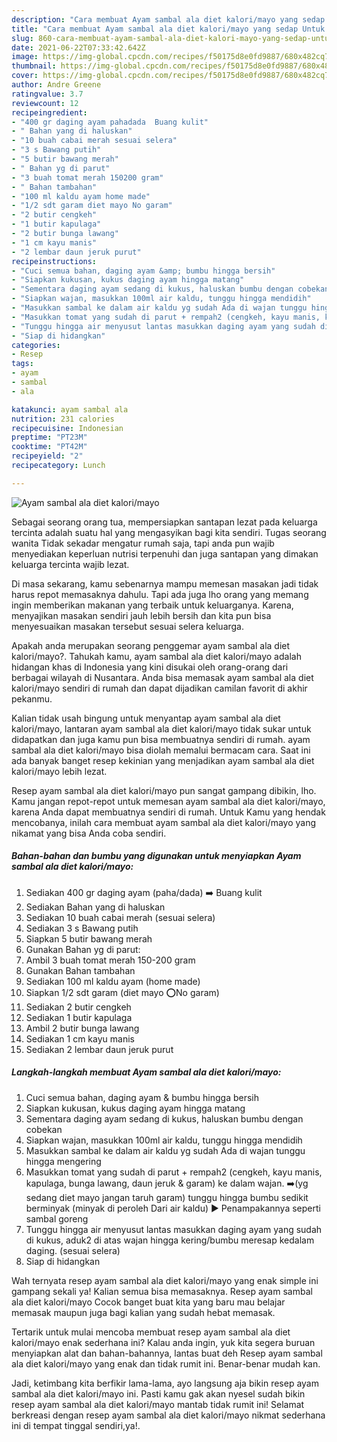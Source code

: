 ```yaml
---
description: "Cara membuat Ayam sambal ala diet kalori/mayo yang sedap Untuk Jualan"
title: "Cara membuat Ayam sambal ala diet kalori/mayo yang sedap Untuk Jualan"
slug: 860-cara-membuat-ayam-sambal-ala-diet-kalori-mayo-yang-sedap-untuk-jualan
date: 2021-06-22T07:33:42.642Z
image: https://img-global.cpcdn.com/recipes/f50175d8e0fd9887/680x482cq70/ayam-sambal-ala-diet-kalorimayo-foto-resep-utama.jpg
thumbnail: https://img-global.cpcdn.com/recipes/f50175d8e0fd9887/680x482cq70/ayam-sambal-ala-diet-kalorimayo-foto-resep-utama.jpg
cover: https://img-global.cpcdn.com/recipes/f50175d8e0fd9887/680x482cq70/ayam-sambal-ala-diet-kalorimayo-foto-resep-utama.jpg
author: Andre Greene
ratingvalue: 3.7
reviewcount: 12
recipeingredient:
- "400 gr daging ayam pahadada  Buang kulit"
- " Bahan yang di haluskan"
- "10 buah cabai merah sesuai selera"
- "3 s Bawang putih"
- "5 butir bawang merah"
- " Bahan yg di parut"
- "3 buah tomat merah 150200 gram"
- " Bahan tambahan"
- "100 ml kaldu ayam home made"
- "1/2 sdt garam diet mayo No garam"
- "2 butir cengkeh"
- "1 butir kapulaga"
- "2 butir bunga lawang"
- "1 cm kayu manis"
- "2 lembar daun jeruk purut"
recipeinstructions:
- "Cuci semua bahan, daging ayam &amp; bumbu hingga bersih"
- "Siapkan kukusan, kukus daging ayam hingga matang"
- "Sementara daging ayam sedang di kukus, haluskan bumbu dengan cobekan"
- "Siapkan wajan, masukkan 100ml air kaldu, tunggu hingga mendidih"
- "Masukkan sambal ke dalam air kaldu yg sudah Ada di wajan tunggu hingga mengering"
- "Masukkan tomat yang sudah di parut + rempah2 (cengkeh, kayu manis, kapulaga, bunga lawang, daun jeruk &amp; garam) ke dalam wajan. ➡️(yg sedang diet mayo jangan taruh garam) tunggu hingga bumbu sedikit berminyak (minyak di peroleh Dari air kaldu) ▶️ Penampakannya seperti sambal goreng"
- "Tunggu hingga air menyusut lantas masukkan daging ayam yang sudah di kukus, aduk2 di atas wajan hingga kering/bumbu meresap kedalam daging. (sesuai selera)"
- "Siap di hidangkan"
categories:
- Resep
tags:
- ayam
- sambal
- ala

katakunci: ayam sambal ala 
nutrition: 231 calories
recipecuisine: Indonesian
preptime: "PT23M"
cooktime: "PT42M"
recipeyield: "2"
recipecategory: Lunch

---
```



![Ayam sambal ala diet kalori/mayo](https://img-global.cpcdn.com/recipes/f50175d8e0fd9887/680x482cq70/ayam-sambal-ala-diet-kalorimayo-foto-resep-utama.jpg)

Sebagai seorang orang tua, mempersiapkan santapan lezat pada keluarga tercinta adalah suatu hal yang mengasyikan bagi kita sendiri. Tugas seorang  wanita Tidak sekadar mengatur rumah saja, tapi anda pun wajib menyediakan keperluan nutrisi terpenuhi dan juga santapan yang dimakan keluarga tercinta wajib lezat.

Di masa  sekarang, kamu sebenarnya mampu memesan masakan jadi tidak harus repot memasaknya dahulu. Tapi ada juga lho orang yang memang ingin memberikan makanan yang terbaik untuk keluarganya. Karena, menyajikan masakan sendiri jauh lebih bersih dan kita pun bisa menyesuaikan masakan tersebut sesuai selera keluarga. 



Apakah anda merupakan seorang penggemar ayam sambal ala diet kalori/mayo?. Tahukah kamu, ayam sambal ala diet kalori/mayo adalah hidangan khas di Indonesia yang kini disukai oleh orang-orang dari berbagai wilayah di Nusantara. Anda bisa memasak ayam sambal ala diet kalori/mayo sendiri di rumah dan dapat dijadikan camilan favorit di akhir pekanmu.

Kalian tidak usah bingung untuk menyantap ayam sambal ala diet kalori/mayo, lantaran ayam sambal ala diet kalori/mayo tidak sukar untuk didapatkan dan juga kamu pun bisa membuatnya sendiri di rumah. ayam sambal ala diet kalori/mayo bisa diolah memalui bermacam cara. Saat ini ada banyak banget resep kekinian yang menjadikan ayam sambal ala diet kalori/mayo lebih lezat.

Resep ayam sambal ala diet kalori/mayo pun sangat gampang dibikin, lho. Kamu jangan repot-repot untuk memesan ayam sambal ala diet kalori/mayo, karena Anda dapat membuatnya sendiri di rumah. Untuk Kamu yang hendak mencobanya, inilah cara membuat ayam sambal ala diet kalori/mayo yang nikamat yang bisa Anda coba sendiri.

<!--inarticleads1-->

##### Bahan-bahan dan bumbu yang digunakan untuk menyiapkan Ayam sambal ala diet kalori/mayo:

1. Sediakan 400 gr daging ayam (paha/dada) ➡️ Buang kulit
1. Sediakan  Bahan yang di haluskan
1. Sediakan 10 buah cabai merah (sesuai selera)
1. Sediakan 3 s Bawang putih
1. Siapkan 5 butir bawang merah
1. Gunakan  Bahan yg di parut:
1. Ambil 3 buah tomat merah 150-200 gram
1. Gunakan  Bahan tambahan
1. Sediakan 100 ml kaldu ayam (home made)
1. Siapkan 1/2 sdt garam (diet mayo ⭕️No garam)
1. Sediakan 2 butir cengkeh
1. Sediakan 1 butir kapulaga
1. Ambil 2 butir bunga lawang
1. Sediakan 1 cm kayu manis
1. Sediakan 2 lembar daun jeruk purut




<!--inarticleads2-->

##### Langkah-langkah membuat Ayam sambal ala diet kalori/mayo:

1. Cuci semua bahan, daging ayam &amp; bumbu hingga bersih
1. Siapkan kukusan, kukus daging ayam hingga matang
1. Sementara daging ayam sedang di kukus, haluskan bumbu dengan cobekan
1. Siapkan wajan, masukkan 100ml air kaldu, tunggu hingga mendidih
1. Masukkan sambal ke dalam air kaldu yg sudah Ada di wajan tunggu hingga mengering
1. Masukkan tomat yang sudah di parut + rempah2 (cengkeh, kayu manis, kapulaga, bunga lawang, daun jeruk &amp; garam) ke dalam wajan. ➡️(yg sedang diet mayo jangan taruh garam) tunggu hingga bumbu sedikit berminyak (minyak di peroleh Dari air kaldu) ▶️ Penampakannya seperti sambal goreng
1. Tunggu hingga air menyusut lantas masukkan daging ayam yang sudah di kukus, aduk2 di atas wajan hingga kering/bumbu meresap kedalam daging. (sesuai selera)
1. Siap di hidangkan




Wah ternyata resep ayam sambal ala diet kalori/mayo yang enak simple ini gampang sekali ya! Kalian semua bisa memasaknya. Resep ayam sambal ala diet kalori/mayo Cocok banget buat kita yang baru mau belajar memasak maupun juga bagi kalian yang sudah hebat memasak.

Tertarik untuk mulai mencoba membuat resep ayam sambal ala diet kalori/mayo enak sederhana ini? Kalau anda ingin, yuk kita segera buruan menyiapkan alat dan bahan-bahannya, lantas buat deh Resep ayam sambal ala diet kalori/mayo yang enak dan tidak rumit ini. Benar-benar mudah kan. 

Jadi, ketimbang kita berfikir lama-lama, ayo langsung aja bikin resep ayam sambal ala diet kalori/mayo ini. Pasti kamu gak akan nyesel sudah bikin resep ayam sambal ala diet kalori/mayo mantab tidak rumit ini! Selamat berkreasi dengan resep ayam sambal ala diet kalori/mayo nikmat sederhana ini di tempat tinggal sendiri,ya!.

